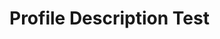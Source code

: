 <html>
  <head>
    <style>
    h1 {
      fontsize: 36px;
    }
    </style>
  </head>
  <body>
    <h1>Profile Description Test </h1>
  </body>
</html>

<!--
**todorovventsi/todorovventsi** is a ✨ _special_ ✨ repository because its `README.md` (this file) appears on your GitHub profile.

Here are some ideas to get you started:

- 🔭 I’m currently working on ...
- 🌱 I’m currently learning ...
- 👯 I’m looking to collaborate on ...
- 🤔 I’m looking for help with ...
- 💬 Ask me about ...
- 📫 How to reach me: ...
- 😄 Pronouns: ...
- ⚡ Fun fact: ...
-->
